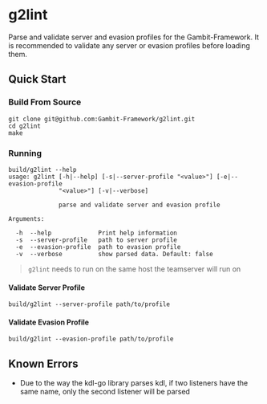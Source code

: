 # g2lint

Parse and validate server and evasion profiles for the Gambit-Framework. It is recommended to validate any server or evasion profiles before loading them.

## Quick Start

### Build From Source

```shell
git clone git@github.com:Gambit-Framework/g2lint.git
cd g2lint
make
```

### Running

```shell
build/g2lint --help
usage: g2lint [-h|--help] [-s|--server-profile "<value>"] [-e|--evasion-profile
              "<value>"] [-v|--verbose]

              parse and validate server and evasion profile

Arguments:

  -h  --help             Print help information
  -s  --server-profile   path to server profile
  -e  --evasion-profile  path to evasion profile
  -v  --verbose          show parsed data. Default: false
```

> `g2lint` needs to run on the same host the teamserver will run on

#### Validate Server Profile

```shell
build/g2lint --server-profile path/to/profile
```

#### Validate Evasion Profile

```shell
build/g2lint --evasion-profile path/to/profile
```

## Known Errors

- Due to the way the kdl-go library parses kdl, if two listeners have the same name, only the second listener will be parsed
